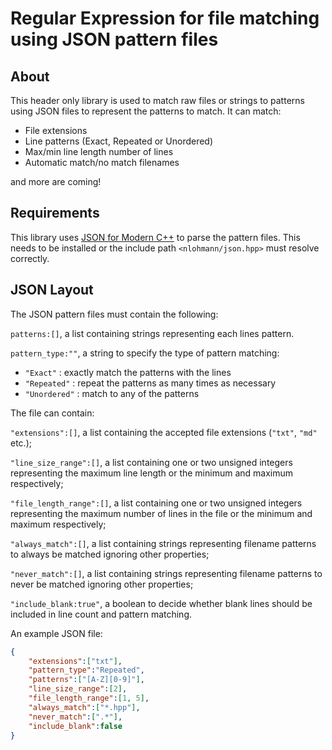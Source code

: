# Regular Expression for file matching using JSON pattern files #

## About ##

This header only library is used to match raw files or strings to patterns using JSON files to represent the patterns to match. It can match:

* File extensions
* Line patterns (Exact, Repeated or Unordered)
* Max/min line length number of lines
* Automatic match/no match filenames

and more are coming!

## Requirements ##

This library uses [JSON for Modern C++](https://github.com/nlohmann/json/) to parse the pattern files. This needs to be installed or the include path ```<nlohmann/json.hpp>``` must resolve correctly.

## JSON Layout ##

The JSON pattern files must contain the following:

```patterns:[]```, a list containing strings representing each lines pattern.

```pattern_type:""```, a string to specify the type of pattern matching:

* ```"Exact"```     : exactly match the patterns with the lines
* ```"Repeated"```  : repeat the patterns as many times as necessary
* ```"Unordered"``` : match to any of the patterns

The file can contain:

```"extensions":[]```, a list containing the accepted file extensions (```"txt"```, ```"md"``` etc.);

```"line_size_range":[]```, a list containing one or two unsigned integers representing the maximum line length or the minimum and maximum respectively;

```"file_length_range":[]```, a list containing one or two unsigned integers representing the maximum number of lines in the file or the minimum and maximum respectively;

```"always_match":[]```, a list containing strings representing filename patterns to always be matched ignoring other properties;

```"never_match":[]```, a list containing strings representing filename patterns to never be matched ignoring other properties;

```"include_blank:true"```, a boolean to decide whether blank lines should be included in line count and pattern matching.

An example JSON file:

``` JSON
{
    "extensions":["txt"],
    "pattern_type":"Repeated",
    "patterns":["[A-Z][0-9]"],
    "line_size_range":[2],
    "file_length_range":[1, 5],
    "always_match":["*.hpp"],
    "never_match":[".*"],
    "include_blank":false
}
```
